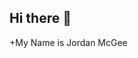 ## Hi there 👋

+My Name is Jordan McGee

<!--
**deslight/deslight** is a ✨ _special_ ✨ repository because its `README.md` (this file) appears on your GitHub profile.

Here are some ideas to get you started:

- 🔭 I’m currently working on a webcomic and soon video game! 
- 🌱 I’m currently learning to be a better artist!
- 👯 I’m looking to collaborate on video games!
- 🤔 I’m looking for help with comic design
-->
